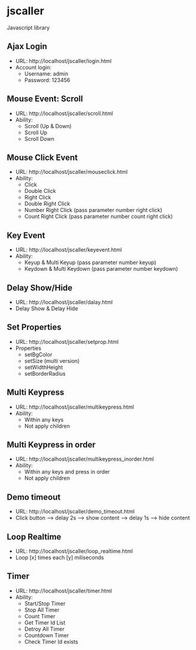 # jscaller
Javascript library

## Ajax Login

- URL: http://localhost/jscaller/login.html
- Account login:
    + Username: admin
    + Password: 123456


## Mouse Event: Scroll

- URL: http://localhost/jscaller/scroll.html
- Ability:
    + Scroll (Up & Down)
    + Scroll Up
    + Scroll Down


## Mouse Click Event

- URL: http://localhost/jscaller/mouseclick.html
- Ability:
    + Click
    + Double Click
    + Right Click
    + Double Right Click
    + Number Right Click (pass parameter number right click)
    + Count Right Click (pass parameter number count right click)


## Key Event

- URL: http://localhost/jscaller/keyevent.html
- Ability:
    + Keyup & Multi Keyup (pass parameter number keyup)
    + Keydown & Multi Keydown (pass parameter number keydown)


## Delay Show/Hide

- URL: http://localhost/jscaller/dalay.html
- Delay Show & Delay Hide


## Set Properties

- URL: http://localhost/jscaller/setprop.html
- Properties
    + setBgColor
    + setSize (multi version)
    + setWidthHeight
    + setBorderRadius


## Multi Keypress

- URL: http://localhost/jscaller/multikeypress.html
- Ability:
    + Within any keys
    + Not apply children


## Multi Keypress in order

- URL: http://localhost/jscaller/multikeypress_inorder.html
- Ability:
    + Within any keys and press in order
    + Not apply children


## Demo timeout

- URL: http://localhost/jscaller/demo_timeout.html
- Click button --> delay 2s --> show content --> delay 1s --> hide content


## Loop Realtime

- URL: http://localhost/jscaller/loop_realtime.html
- Loop [x] times each [y] miliseconds


## Timer

- URL: http://localhost/jscaller/timer.html
- Ability:
    + Start/Stop Timer
    + Stop All Timer
    + Count Timer
    + Get Timer Id List
    + Detroy All Timer
    + Countdown Timer
    + Check Timer Id exists